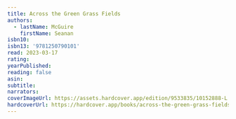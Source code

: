 ```yaml
---
title: Across the Green Grass Fields
authors:
  - lastName: McGuire
    firstName: Seanan
isbn10:
isbn13: '9781250790101'
read: 2023-03-17
rating:
yearPublished:
reading: false
asin:
subtitle:
narrators:
coverImageUrl: https://assets.hardcover.app/edition/9533835/10152888-L.jpg
hardcoverUrl: https://hardcover.app/books/across-the-green-grass-fields/editions/30615179
---
```

